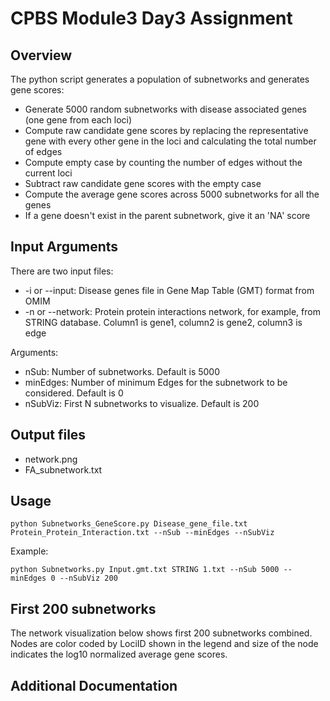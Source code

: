 #  CPBS Module3 Day3 Assignment 

## Overview
The python script generates a population of subnetworks and generates gene scores:<br>
- Generate 5000 random subnetworks with disease associated genes (one gene from each loci)
- Compute raw candidate gene scores by replacing the representative gene with every other gene in the loci and calculating the total number of edges
- Compute empty case by counting the number of edges without the current loci
- Subtract raw candidate gene scores with the empty case
- Compute the average gene scores across 5000 subnetworks for all the genes
- If a gene doesn't exist in the parent subnetwork, give it an 'NA' score

## Input Arguments

There are two input files:<br> 
- -i or --input: Disease genes file in Gene Map Table (GMT) format from OMIM <br>
- -n or --network: Protein protein interactions network, for example, from STRING database. Column1 is gene1, column2 is gene2, column3 is edge<br>

Arguments:
- nSub: Number of subnetworks. Default is 5000 <br>
- minEdges: Number of minimum Edges for the subnetwork to be considered. Default is 0 <br>
- nSubViz: First N subnetworks to visualize. Default is 200 <br>

## Output files

- network.png
- FA_subnetwork.txt

## Usage

`python Subnetworks_GeneScore.py Disease_gene_file.txt Protein_Protein_Interaction.txt --nSub --minEdges --nSubViz`

Example:

`python Subnetworks.py Input.gmt.txt STRING 1.txt --nSub 5000 --minEdges 0 --nSubViz 200`

## First 200 subnetworks

The network visualization below shows first 200 subnetworks combined. Nodes are color coded by LociID shown in the legend and size of the node indicates the log10 normalized average gene scores. 

## Additional Documentation
